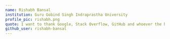 ```yaml
---
name: Rishabh Bansal
institution: Guru Gobind Singh Indraprastha University
profile_pic: rishabh.png
quote: I want to thank Google, Stack Overflow, GitHub and whoever the hell invented copy/paste. Thank you.
github_user: rishabh-bansal
---
```

